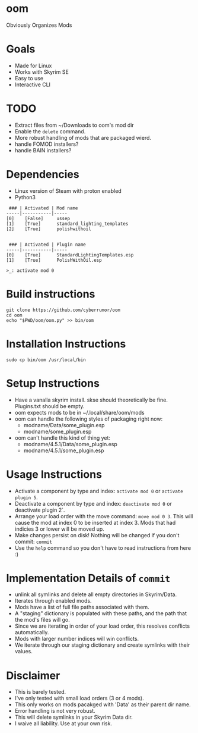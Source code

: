 # oom
Obviously Organizes Mods

# Goals
- Made for Linux
- Works with Skyrim SE
- Easy to use
- Interactive CLI

# TODO
- Extract files from ~/Downloads to oom's mod dir
- Enable the `delete` command.
- More robust handling of mods that are packaged wierd.
- handle FOMOD installers?
- handle BAIN installers?

# Dependencies
- Linux version of Steam with proton enabled
- Python3


```
 ### | Activated | Mod name
-----|-----------|-----
[0]    [False]     ussep
[1]    [True]      standard_lighting_templates
[2]    [True]      polishwithoil


 ### | Activated | Plugin name
-----|-----------|-----
[0]    [True]      StandardLightingTemplates.esp
[1]    [True]      PolishWithOil.esp

>_: activate mod 0
```


# Build instructions
```
git clone https://github.com/cyberrumor/oom
cd oom
echo "$PWD/oom/oom.py" >> bin/oom
```

# Installation Instructions
```
sudo cp bin/oom /usr/local/bin
```

# Setup Instructions
- Have a vanalla skyrim install. skse should theoretically be fine. Plugins.txt should be empty.
- oom expects mods to be in ~/.local/share/oom/mods
- oom can handle the following styles of packaging right now:
  - modname/Data/some_plugin.esp
  - modname/some_plugin.esp
- oom can't handle this kind of thing yet:
  - modname/4.5.1/Data/some_plugin.esp
  - modname/4.5.1/some_plugin.esp

# Usage Instructions
- Activate a component by type and index: `activate mod 0` or `activate plugin 5`.
- Deactivate a component by type and index: `deactivate mod 0` or deactivate plugin 2`.
- Arrange your load order with the move command: `move mod 0 3`.
  This will cause the mod at index 0 to be inserted at index 3. Mods that had indicies 3 or lower
  will be moved up.
- Make changes persist on disk! Nothing will be changed if you don't commit: `commit`
- Use the `help` command so you don't have to read instructions from here :)


# Implementation Details of `commit`
- unlink all symlinks and delete all empty directories in Skyrim/Data.
- Iterates through enabled mods.
- Mods have a list of full file paths associated with them.
- A "staging" dictionary is populated with these paths, and the path that the mod's files will go.
- Since we are iterating in order of your load order, this resolves conflicts automatically.
- Mods with larger number indices will win conflicts.
- We iterate through our staging dictionary and create symlinks with their values.

# Disclaimer
- This is barely tested.
- I've only tested with small load orders (3 or 4 mods).
- This only works on mods pacakged with 'Data' as their parent dir name.
- Error handling is not very robust.
- This will delete symlinks in your Skyrim Data dir.
- I waive all liability. Use at your own risk.


